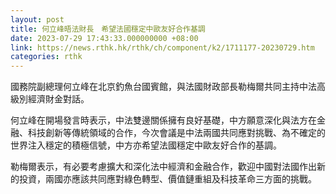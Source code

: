 ```yaml
---
layout: post
title: 何立峰晤法財長　希望法國穩定中歐友好合作基調
date: 2023-07-29 17:43:33.000000000 +08:00
link: https://news.rthk.hk/rthk/ch/component/k2/1711177-20230729.htm
categories: rthk
---
```


國務院副總理何立峰在北京釣魚台國賓館，與法國財政部長勒梅爾共同主持中法高級別經濟財金對話。

何立峰在開場發言時表示，中法雙邊關係擁有良好基礎，中方願意深化與法方在金融、科技創新等傳統領域的合作，今次會議是中法兩國共同應對挑戰、為不確定的世界注入穩定的積極信號，中方亦希望法國穩定中歐友好合作的基調。

勒梅爾表示，有必要考慮擴大和深化法中經濟和金融合作，歡迎中國對法國作出新的投資，兩國亦應該共同應對綠色轉型、價值鏈重組及科技革命三方面的挑戰。
